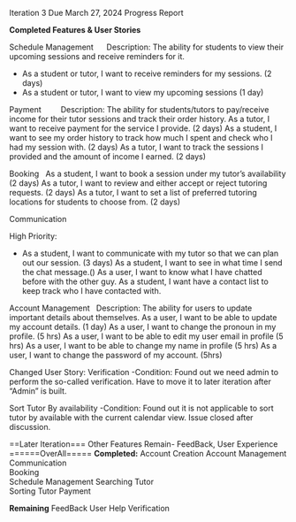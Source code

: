 Iteration 3  Due March 27, 2024
Progress Report

**Completed Features & User Stories**

Schedule Management     
Description: The ability for students to view their upcoming sessions and receive reminders for it.

* As a student or tutor, I want to receive reminders for my sessions. (2 days)
* As a student or tutor, I want to view my upcoming sessions (1 day)

Payment        
Description: The ability for students/tutors to pay/receive income for their tutor sessions and track their order history.
As a tutor, I want to receive payment for the service I provide. (2 days)
As a student, I want to see my order history to track how much I spent and check who I had my session with. (2 days)
As a tutor, I want to track the sessions I provided and the amount of income I earned. (2 days)

Booking  
As a student, I want to book a session under my tutor’s availability (2 days)
As a tutor, I want to review and either accept or reject tutoring requests. (2 days)
As a tutor, I want to set a list of preferred tutoring locations for students to choose from. (2 days)

Communication                 

High Priority:
* As a student, I want to communicate with my tutor so that we can plan out our session. (3 days)
As a student, I want to see in what time I send the chat message.()
As a user, I want to know what I have chatted before with the other guy.
As a student, I want have a contact list to keep track who I have contacted with.

Account Management  
Description: The ability for users to update important details about themselves.
As a user, I want to be able to update my account details. (1 day)
As a user, I want to change the pronoun in my profile. (5 hrs)
As a user, I want to be able to edit my user email in profile (5 hrs)
As a user, I want to be able to change my name in profile (5 hrs)
As a user, I want to change the password of my account. (5hrs)

Changed User Story:
Verification
-Condition: 
Found out we need admin to perform the so-called verification.
Have to move it to later iteration after “Admin” is built.

Sort Tutor By availability
-Condition:
Found out it is not applicable to sort tutor by available with the current calendar view.
Issue closed after discussion.

==Later Iteration===
Other Features Remain-
FeedBack, User Experience
======OverAll=====
**Completed:**
Account Creation
Account Management
Communication            
Booking     
Schedule Management 
Searching Tutor    
Sorting Tutor
Payment   

**Remaining**
FeedBack
User Help
Verification



